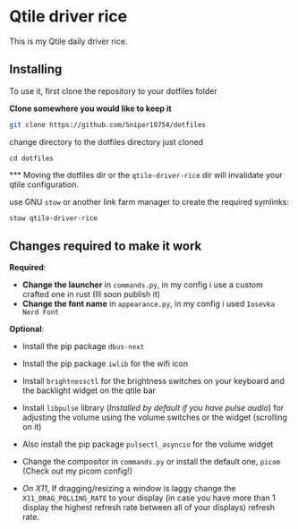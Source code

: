 # Qtile driver rice

This is my Qtile daily driver rice.

## Installing

To use it, first clone the repository to your dotfiles folder

**Clone somewhere you would like to keep it**

```sh
git clone https://github.com/Sniper10754/dotfiles
```

change directory to the dotfiles directory just cloned
```
cd dotfiles
```

*** Moving the dotfiles dir or the `qtile-driver-rice` dir will invalidate your qtile configuration.

use GNU `stow` or another link farm manager to create the required symlinks:

```sh
stow qtile-driver-rice
```

## Changes required to make it work
**Required**: 
- **Change the launcher** in `commands.py`, in my config i use a custom crafted one in rust (Ill soon publish it)
- **Change the font name** in `appearance.py`, in my config i used `Iosevka Nerd Font`

**Optional**:
- Install the pip package `dbus-next`

- Install the pip package `iwlib` for the wifi icon 

- Install `brightnessctl` for the brightness switches on your keyboard and the backlight widget on the qtile bar

- Install `libpulse` library (*Installed by default if you have pulse audio*) for adjusting the volume using the volume switches or the widget (scrolling on it)
- Also install the pip package `pulsectl_asyncio` for the volume widget

- Change the compositor in `commands.py` or install the default one, `picom` (Check out my picom config!)

- *On X11*, If dragging/resizing a window is laggy change the `X11_DRAG_POLLING_RATE` to your display (in case you have more than 1 display the highest refresh rate between all of your displays) refresh rate.
